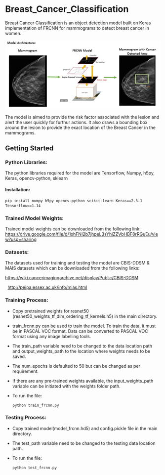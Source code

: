 # Breast_Cancer_Classification

Breast Cancer Classification is an object detection model built on Keras implementation of FRCNN for mammograms to detect breast cancer in women.

![alt text](https://github.com/Jagruthi0204/Breast_Cancer_Classification/blob/main/Images/frcnn.PNG)

The model is aimed to provide the risk factor associated with the lesion and alert the user quickly for furthur actions. It also draws a bounding box around the lesion to provide the exact location of the Breast Cancer in the mammograms.


## Getting Started

### Python Libraries:

The python libraries required for the model are Tensorflow, Numpy, h5py, Keras, opencv-python, sklearn

#### Installation:

    pip install numpy h5py opencv-python scikit-learn Keras==2.3.1 Tensorflow==1.14

### Trained Model Weights:

Trained model weights can be downloaded from the following link: https://drive.google.com/file/d/1xhFNI2b7jhpeL3sYhiZZVbHBF8rRGuEu/view?usp=sharing

### Datasets:

The datasets used for training and testing the model are CBIS-DDSM & MAIS datasets which can be downloaded from the following links:

  https://wiki.cancerimagingarchive.net/display/Public/CBIS-DDSM
  
  http://peipa.essex.ac.uk/info/mias.html

### Training Process:
-   Copy pretrained weights for resnet50 (resnet50_weights_tf_dim_ordering_tf_kernels.h5) in the main directory.
- train_frcnn.py can be used to train the model. To train the data, it must be in PASCAL VOC format. Data can be converted to PASCAL VOC format using any image labelling tools.
- The train_path variable need to be changed to the data location path and output_weights_path to the location where weights needs to be saved.
-  The num_epochs is defaulted to 50 but can be changed as per requirement.
-   If there are any pre-trained weights available, the input_weights_path variable can be initiated with the weights folder path.
- To run the file:

      python train_frcnn.py

### Testing Process:
- Copy trained model(model_frcnn.hd5) and config.pickle file in the main directory.
- The test_path variable need to be changed to the testing data location path.
- To run the file:

      python test_frcnn.py


